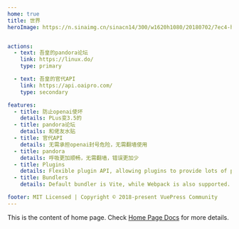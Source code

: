 ```yaml
---
home: true
title: 世界
heroImage: https://n.sinaimg.cn/sinacn14/300/w1620h1080/20180702/7ec4-hespqry6080115.jpg


actions:
  - text: 吾皇的pandora论坛
    link: https://linux.do/
    type: primary

  - text: 吾皇的官代API
    link: https://api.oaipro.com/
    type: secondary

features:
  - title: 防止openai使坏
    details: PLus变3.5的
  - title: pandora论坛
    details: 和佬友水贴
  - title: 官代API
    details: 无需承担openai封号危险，无需翻墙使用
  - title: pandora
    details: 呼吸更加顺畅，无需翻墙，错误更加少
  - title: Plugins
    details: Flexible plugin API, allowing plugins to provide lots of plug-and-play features for your site.
  - title: Bundlers
    details: Default bundler is Vite, while Webpack is also supported. Choose the one you like!

footer: MIT Licensed | Copyright © 2018-present VuePress Community
---
```


This is the content of home page. Check [Home Page Docs][default-theme-home] for more details.

[default-theme-home]: https://vuejs.press/reference/default-theme/frontmatter.html#home-page

